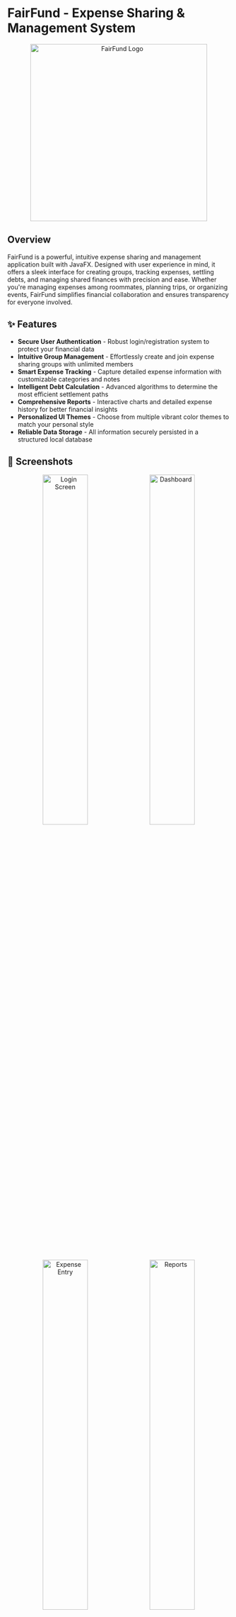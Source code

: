 # FairFund - Expense Sharing & Management System

<p align="center">
  <img src="./src/main/resources/Image/FairFund Logo.png" alt="FairFund Logo" width="400"/>
</p>

## Overview

FairFund is a powerful, intuitive expense sharing and management application built with JavaFX. Designed with user experience in mind, it offers a sleek interface for creating groups, tracking expenses, settling debts, and managing shared finances with precision and ease. Whether you're managing expenses among roommates, planning trips, or organizing events, FairFund simplifies financial collaboration and ensures transparency for everyone involved.

## ✨ Features

- **Secure User Authentication** - Robust login/registration system to protect your financial data
- **Intuitive Group Management** - Effortlessly create and join expense sharing groups with unlimited members
- **Smart Expense Tracking** - Capture detailed expense information with customizable categories and notes
- **Intelligent Debt Calculation** - Advanced algorithms to determine the most efficient settlement paths
- **Comprehensive Reports** - Interactive charts and detailed expense history for better financial insights
- **Personalized UI Themes** - Choose from multiple vibrant color themes to match your personal style
- **Reliable Data Storage** - All information securely persisted in a structured local database

## 📸 Screenshots

<div align="center">
  <img src="./src/main/resources/Image/Login.png" alt="Login Screen" width="45%"/>
  &nbsp;&nbsp;
  <img src="./src/main/resources/Image/Overview.png" alt="Dashboard" width="45%"/>
  <br/><br/>
  <img src="./src/main/resources/Image/Add Expense.png" alt="Expense Entry" width="45%"/>
  &nbsp;&nbsp;
  <img src="./src/main/resources/Image/Report.png" alt="Reports" width="45%"/>
</div>

## 🛠️ Technologies Used

- **JavaFX** - Modern UI framework for desktop applications
- **ORMLite** - Lightweight object-relational mapping for efficient database access
- **SQLite** - Robust local database engine for reliable storage
- **Java Preferences API** - Seamless user settings persistence

## 🚀 Installation

### Prerequisites
- Java JDK 11 or higher
- Maven (for building from source)

### Steps to Run
1. Clone the repository
   ```bash
   git clone https://github.com/yourusername/fairfund.git
   ```

2. Navigate to the project directory
   ```bash
   cd fairfund
   ```

3. Build the project with Maven
   ```bash
   mvn clean package
   ```

4. Run the application
   ```bash
   java -jar target/fairfund.jar
   ```

## 📖 Usage

1. **Getting Started** - Create an account or sign in with existing credentials
2. **Setting Up Groups** - Create a new expense sharing group and invite your friends, family, or colleagues
3. **Recording Expenses** - Log expenses with details on who paid and how costs should be distributed
4. **Monitoring Balances** - View real-time financial standings between all group members
5. **Resolving Debts** - Track and mark settlements as they occur in real-time
6. **Personalizing Experience** - Customize the application with your preferred theme colors

## 🏗️ Architecture

FairFund implements a clean Model-View-Controller (MVC) architectural pattern:
- **Models** - Core business logic and data structures for financial calculations
- **Views** - Responsive JavaFX layouts providing an intuitive user experience
- **Controllers** - Efficient handlers that process user interactions and update the interface

## 💾 Database Schema

The application's data layer is built on a carefully designed relational database with these key entities:
- **Users** - Account information and authentication details
- **Groups** - Shared expense circles with unique properties
- **Members** - Relational entities connecting Users to their Groups
- **Expenses** - Detailed financial transactions with metadata
- **Payments** - Direct settlements between members
- **Settings** - User preferences and configuration data

## 🏛️ Class Structure

```mermaid
classDiagram
    %% Core inheritance
    Application <|-- Main
    Application <|-- LoginPage
    Application <|-- MainPage
    
    %% Domain model
    FairFundManager --> Group
    Group *-- Member
    Group *-- Expense
    Group *-- Payment
    
    %% Data layer
    DatabaseHelper --> UserEntity
    DatabaseHelper --> GroupEntity
    DatabaseHelper --> MemberEntity
    DatabaseHelper --> ExpenseEntity
    DatabaseHelper --> PaymentEntity
    
    %% Key dependencies
    Main --> LoginPage
    Main --> DatabaseHelper
    LoginPage ..> DatabaseHelper
    OverviewPage ..> FairFundManager
    OverviewPage ..> PdfExporter
```

The application follows object-oriented principles with clear inheritance (UI controllers extending Application), encapsulation (private fields with getters/setters in all models), polymorphism (method overriding in controllers), and abstraction (separation of concerns between data, business logic, and presentation layers).

## 🤝 Contributing

We enthusiastically welcome contributions to make FairFund even better! Please follow these steps:

1. Fork the repository
2. Create a descriptive feature branch (`git checkout -b feature/amazing-feature`)
3. Make your changes with clear commit messages (`git commit -m 'Add some amazing feature'`)
4. Push to your branch (`git push origin feature/amazing-feature`)
5. Open a detailed Pull Request explaining your improvements

## 👥 Team Members

- **Muhammad Salim** - Core Development & Database Architecture
- **Ahmad Hamad** - UI/UX Design & Frontend Implementation
- **Muhammad Qadir** - Business Logic & Algorithm Development
- **AbdullAzeez Shwan** - Quality Assurance & Testing Infrastructure

## 🙏 Acknowledgments

- Special thanks to Mr. Kosrat for mentorship and valuable guidance
- JavaFX community for comprehensive documentation and inspiring examples
- Our dedicated beta testers who provided critical feedback during development

## 📘 Documentation

- [User Guide](USER_GUIDE.md) - Complete instructions for using FairFund
- [Developer Documentation](DEVELOPER.md) - Guide for contributors

---

© 2025 FairFund Team. All Rights Reserved.